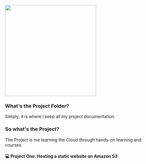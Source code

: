 <img src="https://github.com/theDovelyDev/theprojectfolder/assets/143884432/0d9e51c1-d75e-4904-8c94-7e12054433b2" width="300" height="300" />

### What's the Project Folder?
Simply, it is where I keep all my project documentation. 

### So what's the Project?
The Project is me learning the Cloud through hands-on learning and courses. 

#### 💻 Project One: Hosting a static website on Amazon S3
